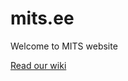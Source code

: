 # mits.ee
Welcome to MITS website

[Read our wiki](https://github.com/snemvalts/mits.ee/wiki/Project)
